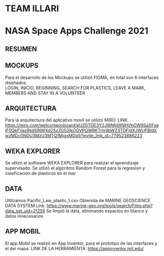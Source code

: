 # TEAM ILLARI
# NASA Space Apps Challenge 2021
## RESUMEN

## MOCKUPS  
Para el desarrollo de los Mockups se utilizó FIGMA, en total son 6 interfaces diseñados.  
LOGIN, INICIO, BEGINNING, SEARCH FOR PLASTICS, LEAVE A MARK, MEMBERS AND STAY IN A VOLUNTEER
## ARQUITECTURA
Para la arquitectura del aplicativo movil se utilizó MIRO.
LINK: https://miro.com/welcomeonboard/eUZGTDE3Y2JWMjdXNHVhOW9SaXFselF0QkFVazRtdXlNWXd2SzZGS2lkOGVPQWRKTnV4bWZ3TDFjdXJWUFBldXwzMDc0NDU3MzU3MTQ1MjgxMDg5?invite_link_id=779523886223
## WEKA EXPLORER 
Se utlizó el software WEKA EXPLORER para realizar el aprendizaje supervisado.
Se utlizó el algoritmo Random Forest para la regresion y clasificacion de plasticos en el mar
## DATA  
Utilizamos Pacific_Law_plastic_1.csv  Obtenida de MARINE GEOSCIENCE DATA SYSTEM
Link: https://www.marine-geo.org/tools/search/Files.php?data_set_uid=21255
Se limpió la data, eliminando espacios en blanco y datos innecesarios 

## APP MOBIL 
El app Mobil se realizó en App Inventor, para el prototipo de las interfaces y el del mapa. 
LINK DE LA HERRAMIENTA: https://appinventor.mit.edu/